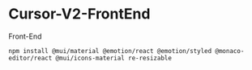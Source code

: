 # Cursor-V2-FrontEnd
Front-End

```
npm install @mui/material @emotion/react @emotion/styled @monaco-editor/react @mui/icons-material re-resizable
```

